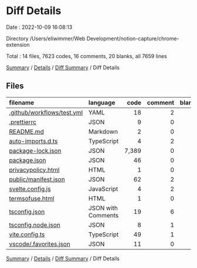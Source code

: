 # Diff Details

Date : 2022-10-09 16:08:13

Directory /Users/eliwimmer/Web Development/notion-capture/chrome-extension

Total : 14 files,  7623 codes, 16 comments, 20 blanks, all 7659 lines

[Summary](results.md) / [Details](details.md) / [Diff Summary](diff.md) / Diff Details

## Files
| filename | language | code | comment | blank | total |
| :--- | :--- | ---: | ---: | ---: | ---: |
| [.github/workflows/test.yml](/.github/workflows/test.yml) | YAML | 18 | 2 | 3 | 23 |
| [.prettierrc](/.prettierrc) | JSON | 9 | 0 | 0 | 9 |
| [README.md](/README.md) | Markdown | 2 | 0 | 2 | 4 |
| [auto-imports.d.ts](/auto-imports.d.ts) | TypeScript | 4 | 2 | 2 | 8 |
| [package-lock.json](/package-lock.json) | JSON | 7,389 | 0 | 1 | 7,390 |
| [package.json](/package.json) | JSON | 46 | 0 | 1 | 47 |
| [privacypolicy.html](/privacypolicy.html) | HTML | 1 | 0 | 0 | 1 |
| [public/manifest.json](/public/manifest.json) | JSON | 62 | 2 | 1 | 65 |
| [svelte.config.js](/svelte.config.js) | JavaScript | 4 | 2 | 2 | 8 |
| [termsofuse.html](/termsofuse.html) | HTML | 1 | 0 | 0 | 1 |
| [tsconfig.json](/tsconfig.json) | JSON with Comments | 19 | 6 | 1 | 26 |
| [tsconfig.node.json](/tsconfig.node.json) | JSON | 8 | 1 | 1 | 10 |
| [vite.config.ts](/vite.config.ts) | TypeScript | 49 | 1 | 5 | 55 |
| [vscode/.favorites.json](/vscode/.favorites.json) | JSON | 11 | 0 | 1 | 12 |

[Summary](results.md) / [Details](details.md) / [Diff Summary](diff.md) / Diff Details